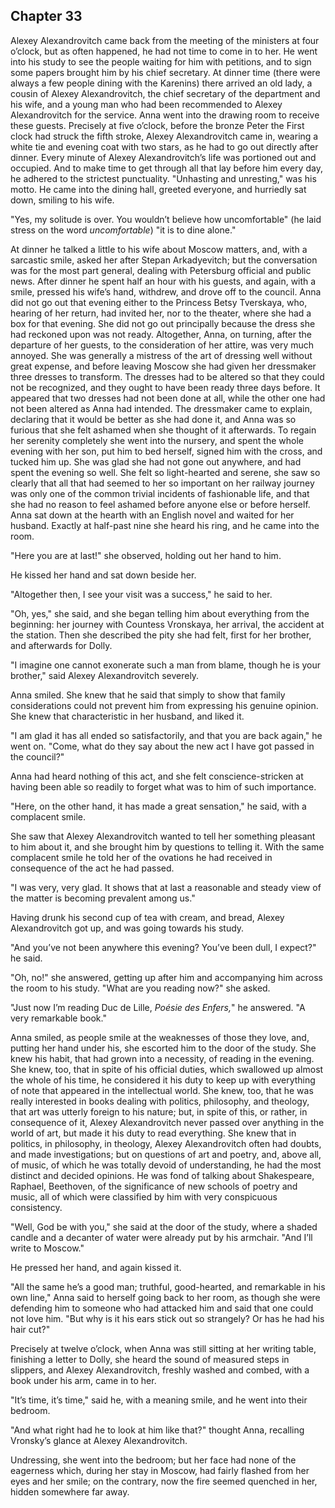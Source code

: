 ## Chapter 33


Alexey Alexandrovitch came back from the meeting of the ministers at
four o’clock, but as often happened, he had not time to come in to her.
He went into his study to see the people waiting for him with petitions,
and to sign some papers brought him by his chief secretary. At dinner
time (there were always a few people dining with the Karenins) there
arrived an old lady, a cousin of Alexey Alexandrovitch, the chief
secretary of the department and his wife, and a young man who had been
recommended to Alexey Alexandrovitch for the service. Anna went into the
drawing room to receive these guests. Precisely at five o’clock, before
the bronze Peter the First clock had struck the fifth stroke, Alexey
Alexandrovitch came in, wearing a white tie and evening coat with two
stars, as he had to go out directly after dinner. Every minute of Alexey
Alexandrovitch’s life was portioned out and occupied. And to make time
to get through all that lay before him every day, he adhered to the
strictest punctuality. "Unhasting and unresting," was his motto. He came
into the dining hall, greeted everyone, and hurriedly sat down, smiling
to his wife.

"Yes, my solitude is over. You wouldn’t believe how uncomfortable" (he
laid stress on the word _uncomfortable_) "it is to dine alone."

At dinner he talked a little to his wife about Moscow matters, and, with
a sarcastic smile, asked her after Stepan Arkadyevitch; but the
conversation was for the most part general, dealing with Petersburg
official and public news. After dinner he spent half an hour with his
guests, and again, with a smile, pressed his wife’s hand, withdrew, and
drove off to the council. Anna did not go out that evening either to the
Princess Betsy Tverskaya, who, hearing of her return, had invited her,
nor to the theater, where she had a box for that evening. She did not go
out principally because the dress she had reckoned upon was not ready.
Altogether, Anna, on turning, after the departure of her guests, to the
consideration of her attire, was very much annoyed. She was generally a
mistress of the art of dressing well without great expense, and before
leaving Moscow she had given her dressmaker three dresses to transform.
The dresses had to be altered so that they could not be recognized, and
they ought to have been ready three days before. It appeared that two
dresses had not been done at all, while the other one had not been
altered as Anna had intended. The dressmaker came to explain, declaring
that it would be better as she had done it, and Anna was so furious that
she felt ashamed when she thought of it afterwards. To regain her
serenity completely she went into the nursery, and spent the whole
evening with her son, put him to bed herself, signed him with the cross,
and tucked him up. She was glad she had not gone out anywhere, and had
spent the evening so well. She felt so light-hearted and serene, she saw
so clearly that all that had seemed to her so important on her railway
journey was only one of the common trivial incidents of fashionable
life, and that she had no reason to feel ashamed before anyone else or
before herself. Anna sat down at the hearth with an English novel and
waited for her husband. Exactly at half-past nine she heard his ring,
and he came into the room.

"Here you are at last!" she observed, holding out her hand to him.

He kissed her hand and sat down beside her.

"Altogether then, I see your visit was a success," he said to her.

"Oh, yes," she said, and she began telling him about everything from the
beginning: her journey with Countess Vronskaya, her arrival, the
accident at the station. Then she described the pity she had felt, first
for her brother, and afterwards for Dolly.

"I imagine one cannot exonerate such a man from blame, though he is your
brother," said Alexey Alexandrovitch severely.

Anna smiled. She knew that he said that simply to show that family
considerations could not prevent him from expressing his genuine
opinion. She knew that characteristic in her husband, and liked it.

"I am glad it has all ended so satisfactorily, and that you are back
again," he went on. "Come, what do they say about the new act I have got
passed in the council?"

Anna had heard nothing of this act, and she felt conscience-stricken at
having been able so readily to forget what was to him of such
importance.

"Here, on the other hand, it has made a great sensation," he said, with
a complacent smile.

She saw that Alexey Alexandrovitch wanted to tell her something pleasant
to him about it, and she brought him by questions to telling it. With
the same complacent smile he told her of the ovations he had received in
consequence of the act he had passed.

"I was very, very glad. It shows that at last a reasonable and steady
view of the matter is becoming prevalent among us."

Having drunk his second cup of tea with cream, and bread, Alexey
Alexandrovitch got up, and was going towards his study.

"And you’ve not been anywhere this evening? You’ve been dull, I expect?"
he said.

"Oh, no!" she answered, getting up after him and accompanying him across
the room to his study. "What are you reading now?" she asked.

"Just now I’m reading Duc de Lille, _Poésie des Enfers,_" he answered.
"A very remarkable book."

Anna smiled, as people smile at the weaknesses of those they love, and,
putting her hand under his, she escorted him to the door of the study.
She knew his habit, that had grown into a necessity, of reading in the
evening. She knew, too, that in spite of his official duties, which
swallowed up almost the whole of his time, he considered it his duty to
keep up with everything of note that appeared in the intellectual world.
She knew, too, that he was really interested in books dealing with
politics, philosophy, and theology, that art was utterly foreign to his
nature; but, in spite of this, or rather, in consequence of it, Alexey
Alexandrovitch never passed over anything in the world of art, but made
it his duty to read everything. She knew that in politics, in
philosophy, in theology, Alexey Alexandrovitch often had doubts, and
made investigations; but on questions of art and poetry, and, above all,
of music, of which he was totally devoid of understanding, he had the
most distinct and decided opinions. He was fond of talking about
Shakespeare, Raphael, Beethoven, of the significance of new schools of
poetry and music, all of which were classified by him with very
conspicuous consistency.

"Well, God be with you," she said at the door of the study, where a
shaded candle and a decanter of water were already put by his armchair.
"And I’ll write to Moscow."

He pressed her hand, and again kissed it.

"All the same he’s a good man; truthful, good-hearted, and remarkable in
his own line," Anna said to herself going back to her room, as though
she were defending him to someone who had attacked him and said that one
could not love him. "But why is it his ears stick out so strangely? Or
has he had his hair cut?"

Precisely at twelve o’clock, when Anna was still sitting at her writing
table, finishing a letter to Dolly, she heard the sound of measured
steps in slippers, and Alexey Alexandrovitch, freshly washed and combed,
with a book under his arm, came in to her.

"It’s time, it’s time," said he, with a meaning smile, and he went into
their bedroom.

"And what right had he to look at him like that?" thought Anna,
recalling Vronsky’s glance at Alexey Alexandrovitch.

Undressing, she went into the bedroom; but her face had none of the
eagerness which, during her stay in Moscow, had fairly flashed from her
eyes and her smile; on the contrary, now the fire seemed quenched in
her, hidden somewhere far away.



